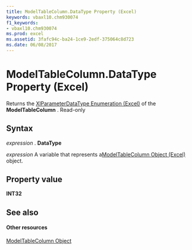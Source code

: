 ```yaml
---
title: ModelTableColumn.DataType Property (Excel)
keywords: vbaxl10.chm930074
f1_keywords:
- vbaxl10.chm930074
ms.prod: excel
ms.assetid: 3fafc94c-ba24-1ce9-2edf-375064c8d723
ms.date: 06/08/2017
---
```



# ModelTableColumn.DataType Property (Excel)

Returns the [XlParameterDataType Enumeration (Excel)](xlparameterdatatype-enumeration-excel.md) of the **ModelTableColumn** . Read-only


## Syntax

 _expression_ . **DataType**

 _expression_ A variable that represents a[ModelTableColumn Object (Excel)](modeltablecolumn-object-excel.md) object.


## Property value

 **INT32**


## See also


#### Other resources



[ModelTableColumn Object](modeltablecolumn-object-excel.md)

